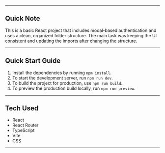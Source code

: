 
---

## Quick Note

This is a basic React project that includes modal-based authentication and uses a clean, organized folder structure. The main task was keeping the UI consistent and updating the imports after changing the structure.

---

## Quick Start Guide

1. Install the dependencies by running `npm install`.
2. To start the development server, run `npm run dev`.
3. To build the project for production, use `npm run build`.
4. To preview the production build locally, run `npm run preview`.

---

## Tech Used

* React
* React Router
* TypeScript
* Vite
* CSS

---

